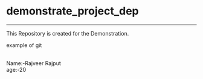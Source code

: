 # demonstrate_project_dep
<hr>
This Repository is created for the Demonstration.
<p> example of git </p> 
<br>
Name:-Rajveer Rajput<br>
age:-20
